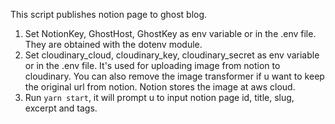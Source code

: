 This script publishes notion page to ghost blog.

1. Set NotionKey, GhostHost, GhostKey as env variable or in the .env file. 
    They are obtained with the dotenv module.
2. Set cloudinary_cloud, cloudinary_key, cloudinary_secret as env variable or in the .env file.
    It's used for uploading image from notion to cloudinary.
    You can also remove the image transformer if u want to keep the original url from notion. 
    Notion stores the image at aws cloud.
3. Run `yarn start`, it will prompt u to input notion page id, title, slug, excerpt and tags.